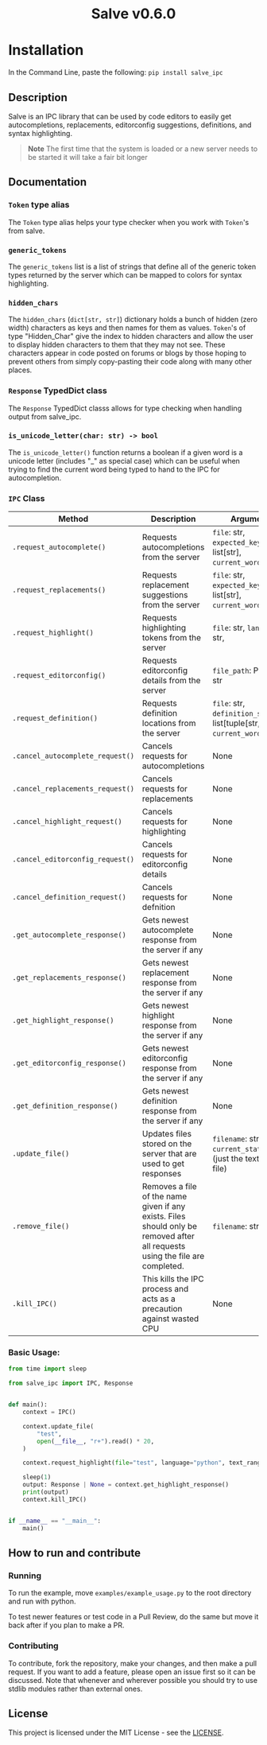 <h1 align="center">Salve v0.6.0</h1>

# Installation

In the Command Line, paste the following: `pip install salve_ipc`

## Description

Salve is an IPC library that can be used by code editors to easily get autocompletions, replacements, editorconfig suggestions, definitions, and syntax highlighting.

> **Note**
> The first time that the system is loaded or a new server needs to be started it will take a fair bit longer

## Documentation

### `Token` type alias

The `Token` type alias helps your type checker when you work with `Token`'s from salve.

### `generic_tokens`

The `generic_tokens` list is a list of strings that define all of the generic token types returned by the server which can be mapped to colors for syntax highlighting.

### `hidden_chars`

The `hidden_chars` (`dict[str, str]`) dictionary holds a bunch of hidden (zero width) characters as keys and then names for them as values. `Token`'s of type "Hidden_Char" give the index to hidden characters and allow the user to display hidden characters to them that they may not see. These characters appear in code posted on forums or blogs by those hoping to prevent others from simply copy-pasting their code along with many other places.

### `Response` TypedDict class

The `Response` TypedDict classs allows for type checking when handling output from salve_ipc.

### `is_unicode_letter(char: str) -> bool`

The `is_unicode_letter()` function returns a boolean if a given word is a unicode letter (includes "\_" as special case) which can be useful when trying to find the current word being typed to hand to the IPC for autocompletion.

### `IPC` Class

| Method                           | Description                                                                                                                   | Arguments                                                                      |
| -------------------------------- | ----------------------------------------------------------------------------------------------------------------------------- | ------------------------------------------------------------------------------ |
| `.request_autocomplete()`        | Requests autocompletions from the server                                                                                      | `file`: str, `expected_keywords`: list[str], `current_word`: str               |
| `.request_replacements()`        | Requests replacement suggestions from the server                                                                              | `file`: str, `expected_keywords`: list[str], `current_word`: str               |
| `.request_highlight()`           | Requests highlighting tokens from the server                                                                                  | `file`: str, `language`: str,                                                  |
| `.request_editorconfig()`        | Requests editorconfig details from the server                                                                                 | `file_path`: Path or str                                                       |
| `.request_definition()`          | Requests definition locations from the server                                                                                 | `file`: str, `definition_starters`: list[tuple[str, str]], `current_word`: str |
| `.cancel_autocomplete_request()` | Cancels requests for autocompletions                                                                                          | None                                                                           |
| `.cancel_replacements_request()` | Cancels requests for replacements                                                                                             | None                                                                           |
| `.cancel_highlight_request()`    | Cancels requests for highlighting                                                                                             | None                                                                           |
| `.cancel_editorconfig_request()` | Cancels requests for editorconfig details                                                                                     | None                                                                           |
| `.cancel_definition_request()`   | Cancels requests for defnition                                                                                                | None                                                                           |
| `.get_autocomplete_response()`   | Gets newest autocomplete response from the server if any                                                                      | None                                                                           |
| `.get_replacements_response()`   | Gets newest replacement response from the server if any                                                                       | None                                                                           |
| `.get_highlight_response()`      | Gets newest highlight response from the server if any                                                                         | None                                                                           |
| `.get_editorconfig_response()`   | Gets newest editorconfig response from the server if any                                                                      | None                                                                           |
| `.get_definition_response()`     | Gets newest definition response from the server if any                                                                        | None                                                                           |
| `.update_file()`                 | Updates files stored on the server that are used to get responses                                                             | `filename`: str, `current_state`: str (just the text of the file)              |
| `.remove_file()`                 | Removes a file of the name given if any exists. Files should only be removed after all requests using the file are completed. | `filename`: str                                                                |
| `.kill_IPC()`                    | This kills the IPC process and acts as a precaution against wasted CPU                                                        | None                                                                           |

### Basic Usage:

```python
from time import sleep

from salve_ipc import IPC, Response


def main():
    context = IPC()

    context.update_file(
        "test",
        open(__file__, "r+").read() * 20,
    )

    context.request_highlight(file="test", language="python", text_range=(1, 30))

    sleep(1)
    output: Response | None = context.get_highlight_response()
    print(output)
    context.kill_IPC()


if __name__ == "__main__":
    main()
```

## How to run and contribute

### Running

To run the example, move `examples/example_usage.py` to the root directory and run with python.

To test newer features or test code in a Pull Review, do the same but move it back after if you plan to make a PR.

### Contributing

To contribute, fork the repository, make your changes, and then make a pull request. If you want to add a feature, please open an issue first so it can be discussed. Note that whenever and wherever possible you should try to use stdlib modules rather than external ones.

## License

This project is licensed under the MIT License - see the [LICENSE](./LISCENSE).
